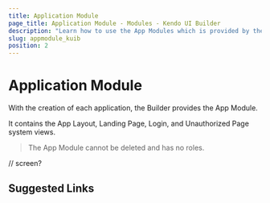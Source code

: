 ```yaml
---
title: Application Module
page_title: Application Module - Modules - Kendo UI Builder
description: "Learn how to use the App Modules which is provided by the Kendo UI Builder tool for creating and managing Angular and AngularJS-based web applications."
slug: appmodule_kuib
position: 2
---
```


# Application Module

With the creation of each application, the Builder provides the App Module.

It contains the App Layout, Landing Page, Login, and Unauthorized Page system views.

> The App Module cannot be deleted and has no roles.

// screen?

## Suggested Links
